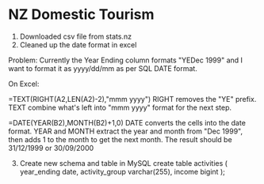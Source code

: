 # NZ Domestic Tourism
 
1. Downloaded csv file from stats.nz
2. Cleaned up the date format in excel

Problem:
Currently the Year Ending column formats "YEDec 1999" and I want to format it as yyyy/dd/mm as per SQL DATE format.

On Excel:

=TEXT(RIGHT(A2,LEN(A2)-2),"mmm yyyy")
RIGHT removes the "YE" prefix.
TEXT combine what's left into "mmm yyyy" format for the next step.

=DATE(YEAR(B2),MONTH(B2)+1,0)
DATE converts the cells into the date format.
YEAR and MONTH extract the year and month from "Dec 1999", then adds 1 to the month to get the next month. The result should be 31/12/1999 or 30/09/2000

3. Create new schema and table in MySQL
create table activities (
	year_ending date,
    activity_group varchar(255),
    income bigint
);
